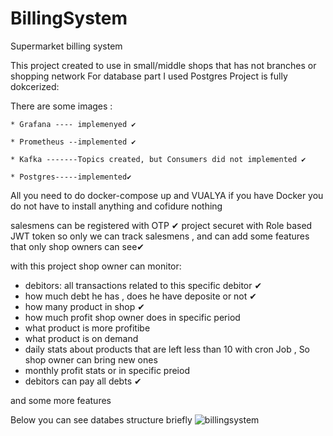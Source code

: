 # BillingSystem
Supermarket billing system

This project created to use in small/middle shops that has not branches or shopping network
For database part I used Postgres
Project is fully dokcerized:

  There are some images :
  
    * Grafana ---- implemenyed ✔
    
    * Prometheus --implemented ✔
    
    * Kafka -------Topics created, but Consumers did not implemented ✔
    
    * Postgres-----implemented✔
    

All you need to do docker-compose up and VUALYA if you have Docker you do not have to install anything and cofidure nothing
  


salesmens can be registered with OTP ✔
project securet with  Role based JWT token so only we can track salesmens ,
and can add some features that only shop owners can see✔

with this project shop owner can monitor:
- debitors: all transactions related to this specific debitor ✔
- how much debt he has , does he have deposite or not ✔
- how many product in shop ✔
- how much profit shop owner does in specific period 
- what product is more profitibe
- what product is on demand 
- daily stats about products that are left less than 10 with cron Job , So shop owner can bring new ones 
- monthly profit stats or in specific preiod 
- debitors can pay all debts ✔

 and some more features 
 
 Below you can see databes structure briefly 
 ![billingsystem](https://user-images.githubusercontent.com/77454227/202519349-d88591a7-e5ac-4651-92da-f4fc29525237.png)

 
 
